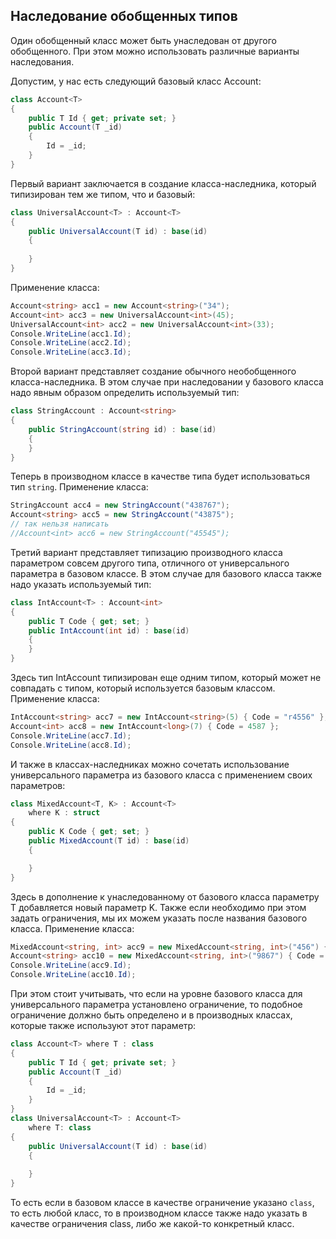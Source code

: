 ## Наследование обобщенных типов

Один обобщенный класс может быть унаследован от другого обобщенного. При этом можно использовать различные варианты наследования.

Допустим, у нас есть следующий базовый класс Account:

```cs
class Account<T>
{
    public T Id { get; private set; }
    public Account(T _id)
    {
        Id = _id;
    }
}
```

Первый вариант заключается в создание класса-наследника, который типизирован тем же типом, что и базовый:

```cs
class UniversalAccount<T> : Account<T>
{
    public UniversalAccount(T id) : base(id)
    {
            
    }
}
```

Применение класса:

```cs
Account<string> acc1 = new Account<string>("34");
Account<int> acc3 = new UniversalAccount<int>(45);
UniversalAccount<int> acc2 = new UniversalAccount<int>(33);
Console.WriteLine(acc1.Id);
Console.WriteLine(acc2.Id);
Console.WriteLine(acc3.Id);
```

Второй вариант представляет создание обычного необобщенного класса-наследника. В этом случае при наследовании у базового класса надо явным образом определить используемый тип:

```cs
class StringAccount : Account<string>
{
    public StringAccount(string id) : base(id)
    {
    }
}
```

Теперь в производном классе в качестве типа будет использоваться тип `string`. Применение класса:

```cs
StringAccount acc4 = new StringAccount("438767");
Account<string> acc5 = new StringAccount("43875");
// так нельзя написать
//Account<int> acc6 = new StringAccount("45545");
```

Третий вариант представляет типизацию производного класса параметром совсем другого типа, отличного от универсального параметра в базовом классе. В этом 
случае для базового класса также надо указать используемый тип:

```cs
class IntAccount<T> : Account<int>
{
    public T Code { get; set; }
    public IntAccount(int id) : base(id)
    {
    }
}
```

Здесь тип IntAccount типизирован еще одним типом, который может не совпадать с типом, который используется базовым классом. Применение класса:

```cs
IntAccount<string> acc7 = new IntAccount<string>(5) { Code = "r4556" };
Account<int> acc8 = new IntAccount<long>(7) { Code = 4587 };
Console.WriteLine(acc7.Id);
Console.WriteLine(acc8.Id);
```

И также в классах-наследниках можно сочетать использование универсального параметра из базового класса с применением своих параметров:

```cs
class MixedAccount<T, K> : Account<T>
    where K : struct
{
    public K Code { get; set; }
    public MixedAccount(T id) : base(id)
    {

    }
}
```

Здесь в дополнение к унаследованному от базового класса параметру T добавляется новый параметр K. Также если необходимо при этом задать ограничения, 
мы их можем указать после названия базового класса. Применение класса:

```cs
MixedAccount<string, int> acc9 = new MixedAccount<string, int>("456") { Code = 356 };
Account<string> acc10 = new MixedAccount<string, int>("9867") { Code = 35678 };
Console.WriteLine(acc9.Id);
Console.WriteLine(acc10.Id);
```

При этом стоит учитывать, что если на уровне базового класса для универсального параметра установлено ограничение, то подобное ограничение должно быть определено и в производных классах, 
которые также используют этот параметр:

```cs
class Account<T> where T : class
{
    public T Id { get; private set; }
    public Account(T _id)
    {
        Id = _id;
    }
}
class UniversalAccount<T> : Account<T>
    where T: class
{
    public UniversalAccount(T id) : base(id)
    {
            
    }
}
```

То есть если в базовом классе в качестве ограничение указано `class`, то есть любой класс, то в производном классе также надо указать в качестве ограничения 
class, либо же какой-то конкретный класс.

